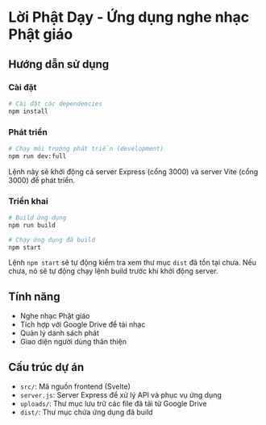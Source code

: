 # Lời Phật Dạy - Ứng dụng nghe nhạc Phật giáo

## Hướng dẫn sử dụng

### Cài đặt

```bash
# Cài đặt các dependencies
npm install
```

### Phát triển

```bash
# Chạy môi trường phát triển (development)
npm run dev:full
```

Lệnh này sẽ khởi động cả server Express (cổng 3000) và server Vite (cổng 3000) để phát triển.

### Triển khai

```bash
# Build ứng dụng
npm run build

# Chạy ứng dụng đã build
npm start
```

Lệnh `npm start` sẽ tự động kiểm tra xem thư mục `dist` đã tồn tại chưa. Nếu chưa, nó sẽ tự động chạy lệnh build trước khi khởi động server.

## Tính năng

- Nghe nhạc Phật giáo
- Tích hợp với Google Drive để tải nhạc
- Quản lý danh sách phát
- Giao diện người dùng thân thiện

## Cấu trúc dự án

- `src/`: Mã nguồn frontend (Svelte)
- `server.js`: Server Express để xử lý API và phục vụ ứng dụng
- `uploads/`: Thư mục lưu trữ các file đã tải từ Google Drive
- `dist/`: Thư mục chứa ứng dụng đã build
